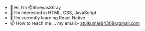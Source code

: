 - 👋 Hi, I’m @ShreyasShray
- 👀 I’m interested in  HTML, CSS, JavaScript
- 🌱 I’m currently learning React Native
- 📫 How to reach me ...
my email:-  atulkumar94308@gmail.com

<!---
ShreyasShray/ShreyasShray is a ✨ special ✨ repository because its `README.md` (this file) appears on your GitHub profile.
You can click the Preview link to take a look at your changes.
--->
